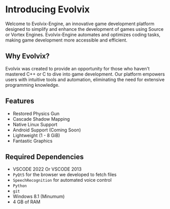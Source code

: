 # Introducing Evolvix
Welcome to Evolvix-Engine, an innovative game development platform designed to simplify and enhance the development of games using Source or Vortex Engines. Evolvix-Engine automates and optimizes coding tasks, making game development more accessible and efficient.

## Why Evolvix?
Evolvix was created to provide an opportunity for those who haven't mastered C++ or C to dive into game development. Our platform empowers users with intuitive tools and automation, eliminating the need for extensive programming knowledge.

## Features
* Restored Physics Gun
* Cascade Shadow Mapping
* Native Linux Support
* Android Support (Coming Soon)
* Lightweight (1 - 8 GiB)
* Fantastic Graphics

## Required Dependencies
* VSCODE 2022 Or VSCODE 2013
* `PyQt5` for the browser we developed to fetch files
* `SpeechRecognition` for automated voice control
* `Python`
* `git`
* Windows 8.1 (Minumum)
* 4 GB of RAM
